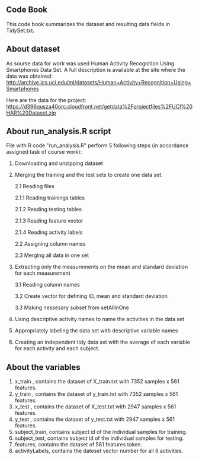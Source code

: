 ## Code Book
This code book summarizes the dataset and resulting data fields in TidySet.txt.

## About dataset
As sourse data for work was used Human Activity Recognition Using Smartphones Data Set. 
A full description is available at the site where the data was obtained: 
http://archive.ics.uci.edu/ml/datasets/Human+Activity+Recognition+Using+Smartphones 

Here are the data for the project: 
https://d396qusza40orc.cloudfront.net/getdata%2Fprojectfiles%2FUCI%20HAR%20Dataset.zip


## About run_analysis.R script
File with R code "run_analysis.R" perform 5 following steps (in accordance assigned task of course work):
1. Downloading and unzipping dataset

2. Merging the training and the test sets to create one data set.

    2.1 Reading files

      2.1.1 Reading trainings tables

      2.1.2 Reading testing tables

      2.1.3 Reading feature vector

      2.1.4 Reading activity labels

    2.2 Assigning column names

    2.3 Merging all data in one set

3. Extracting only the measurements on the mean and standard deviation for each measurement

    3.1 Reading column names

    3.2 Create vector for defining ID, mean and standard deviation

    3.3 Making nessesary subset from setAllInOne

4. Using descriptive activity names to name the activities in the data set

5. Appropriately labeling the data set with descriptive variable names

6. Creating an independent tidy data set with the average of each variable for each activity and each subject.

## About the variables
1. x_train , contains the dataset of X_train.txt with 7352 samples x 561 features.
2. y_train , contains the dataset of y_train.txt with 7352 samples x 561 features.
3. x_test , contains the dataset of X_test.txt with 2947 samples x 561 features.
4. y_test , contains the dataset of y_test.txt with 2947 samples x 561 features.
5. subject_train, contains subject id of the individual samples for training.
6. subject_test, contains subject id of the individual samples for testing.
7. features, contains the dataset of 561 features taken.
8. activityLabels, contains the dateset vector number for all 6 activities.
